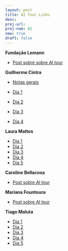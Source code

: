 ```yaml
---
layout: post
title: AI Tour Links
desc: 
proj-url:
proj-num: 01
new: true
draft: false
---
```


**Fundação Lemann**
- [Post sobre sobre AI tour](https://www.linkedin.com/posts/fundacao-lemann_ai-tech-tour-activity-7198432898469789697-vuWC?utm_source=share&utm_medium=member_desktop)

**Guilherme Cintra**

- [Notas gerais](https://bit.ly/ai-tour-notas-gc)

- [Dia 1](https://www.linkedin.com/posts/activity-7198661352985358338-2nRY?utm_source=share&utm_medium=member_desktop)
- [Dia 2](https://www.linkedin.com/feed/update/urn:li:activity:7199023723553656833?updateEntityUrn=urn%3Ali%3Afs_feedUpdate%3A%28V2%2Curn%3Ali%3Aactivity%3A7199023723553656833%29)
- [Dia 3](https://www.linkedin.com/feed/update/urn:li:activity:7199386094566563840?updateEntityUrn=urn%3Ali%3Afs_feedUpdate%3A%28V2%2Curn%3Ali%3Aactivity%3A7199386094566563840%29)
- [Dia 4](https://www.linkedin.com/feed/update/urn:li:activity:7199748520000581634?updateEntityUrn=urn%3Ali%3Afs_feedUpdate%3A%28V2%2Curn%3Ali%3Aactivity%3A7199748520000581634%29)

**Laura Mattos**
- [Dia 1](https://www.linkedin.com/posts/lauramattosc_valedosilaedcio-ia-inovaaexaeto-activity-7198678169820770304-VI0n)
- [Dia 2](https://www.linkedin.com/posts/lauramattosc_google-openai-chatgpt-activity-7199030148241756161-5tSw?utm_source=share&utm_medium=member_desktop)
- [Dia 3](https://www.linkedin.com/posts/lauramattosc_educaaexaeto-tecnologia-inovaaexaeto-activity-7199378547549855746-P64y?utm_source=share&utm_medium=member_desktop)
- [Dia 4](https://www.linkedin.com/posts/lauramattosc_stanford-ai-design-activity-7199763857660145664-KOIO)
- [Dia 5](https://www.linkedin.com/posts/lauramattosc_ai-tour-miss%C3%A3o-cumprida-levar-cerca-de-activity-7200767713722437633--p9w?utm_source=share&utm_medium=member_desktop)

**Caroline Bellacosa** 
- [Post sobre AI tour](https://www.linkedin.com/posts/carolinebellacosa_em-2017-tive-a-oportunidade-de-visitar-o-activity-7198623643709370369-8URw)

**Mariana Fountoura**
- [Post sobre AI tour](https://www.linkedin.com/feed/update/urn:li:activity:7200011871830056960?updateEntityUrn=urn%3Ali%3Afs_feedUpdate%3A%28V2%2Curn%3Ali%3Aactivity%3A7200011871830056960%29)

**Tiago Maluta**

- [Dia 1](https://www.linkedin.com/posts/maluta_ai-in-the-loop-humans-in-charge-come%C3%A7ando-activity-7198529926537310208-Uhjn?utm_source=share&utm_medium=member_desktop)
- [Dia 2](https://www.linkedin.com/posts/maluta_emergent-abilities-t%C3%A1-dif%C3%ADcil-escolher-activity-7198917264065105921-PzR9?utm_source=share&utm_medium=member_desktop)
- [Dia 3](https://www.linkedin.com/posts/maluta_focus-on-the-product-not-only-in-ai-porque-activity-7199498000732213248-eHfA?utm_source=share&utm_medium=member_desktop)
- [Dia 4](https://www.linkedin.com/posts/maluta_first-steps-on-ai-start-exploring-with-your-activity-7199892238896635904-Go_V?utm_source=share&utm_medium=member_desktop)
- [Dia 5]()